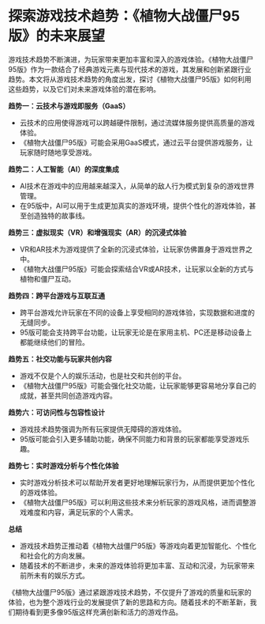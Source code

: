 # 探索游戏技术趋势：《植物大战僵尸95版》的未来展望

游戏技术趋势不断演进，为玩家带来更加丰富和深入的游戏体验。《植物大战僵尸95版》作为一款结合了经典游戏元素与现代技术的游戏，其发展和创新紧跟行业趋势。本文将从游戏技术趋势的角度出发，探讨《植物大战僵尸95版》如何利用这些趋势，以及它们对未来游戏体验的潜在影响。

**趋势一：云技术与游戏即服务（GaaS）**
- 云技术的应用使得游戏可以跨越硬件限制，通过流媒体服务提供高质量的游戏体验。
- 《植物大战僵尸95版》可能会采用GaaS模式，通过云平台提供游戏服务，让玩家随时随地享受游戏。

**趋势二：人工智能（AI）的深度集成**
- AI技术在游戏中的应用越来越深入，从简单的敌人行为模式到复杂的游戏世界管理。
- 在95版中，AI可以用于生成更加真实的游戏环境，提供个性化的游戏体验，甚至创造独特的故事线。

**趋势三：虚拟现实（VR）和增强现实（AR）的沉浸式体验**
- VR和AR技术为游戏提供了全新的沉浸式体验，让玩家仿佛置身于游戏世界之中。
- 《植物大战僵尸95版》可能会探索结合VR或AR技术，让玩家以全新的方式与植物和僵尸互动。

**趋势四：跨平台游戏与互联互通**
- 跨平台游戏允许玩家在不同的设备上享受相同的游戏体验，实现数据和进度的无缝同步。
- 95版可能会支持跨平台功能，让玩家无论是在家用主机、PC还是移动设备上都能继续他们的冒险。

**趋势五：社交功能与玩家共创内容**
- 游戏不仅是个人的娱乐活动，也是社交和共创的平台。
- 《植物大战僵尸95版》可能会强化社交功能，让玩家能够更容易地分享自己的成就，甚至共同创造游戏内容。

**趋势六：可访问性与包容性设计**
- 游戏技术趋势强调为所有玩家提供无障碍的游戏体验。
- 95版可能会引入更多辅助功能，确保不同能力和背景的玩家都能享受游戏乐趣。

**趋势七：实时游戏分析与个性化体验**
- 实时游戏分析技术可以帮助开发者更好地理解玩家行为，从而提供更加个性化的游戏体验。
- 《植物大战僵尸95版》可以利用这些技术来分析玩家的游戏风格，进而调整游戏难度和内容，满足玩家的个人需求。

**总结**
- 游戏技术趋势正推动着《植物大战僵尸95版》等游戏向着更加智能化、个性化和社会化的方向发展。
- 随着技术的不断进步，未来的游戏体验将更加丰富、互动和沉浸，为玩家带来前所未有的娱乐方式。

《植物大战僵尸95版》通过紧跟游戏技术趋势，不仅提升了游戏的质量和玩家的体验，也为整个游戏行业的发展提供了新的思路和方向。随着技术的不断革新，我们期待看到更多像95版这样充满创新和活力的游戏作品。
